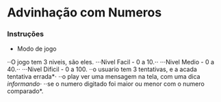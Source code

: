 # Advinhação com Numeros
 
 ### Instruções

+ Modo de jogo

⋅⋅O jogo tem 3 niveis, são eles.
⋅⋅⋅Nivel Facil - 0 a 10.⋅⋅
⋅⋅⋅Nivel Medio - 0 a 40.⋅⋅
⋅⋅⋅Nivel Dificil - 0 a 100.
⋅⋅o usuario tem 3 tentativas, e a acada tentativa errada*⋅
⋅⋅o play ver uma mensagem na tela, com uma dica *informando*⋅
⋅⋅se o numero digitado foi maior ou menor com o numero comparado*.
